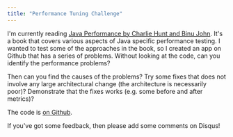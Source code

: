 ```yaml
---
title: "Performance Tuning Challenge"
---
```

<p>I'm currently reading <a href="http://www.amazon.co.uk/Java-Performance-Addison-Wesley-Charlie-Hunt/dp/0137142528">Java Performance by Charlie Hunt and Binu John</a>. It's a book that covers various aspects of Java specific performance testing. I wanted to test some of the approaches in the book, so I created an app on Github that has a series of problems. Without looking at the code, can you identify the performance problems?</p>

<p>Then can you find the causes of the problems? Try some fixes that does not involve any large architectural change (the architecture is necessarily poor)? Demonstrate that the fixes works (e.g. some before and after metrics)?</p>

<p>The code is <a href="https://github.com/alexec/performance-tuning-challenge">on Github</a>.

<p>If you've got some feedback, then please add some comments on Disqus!</p>
